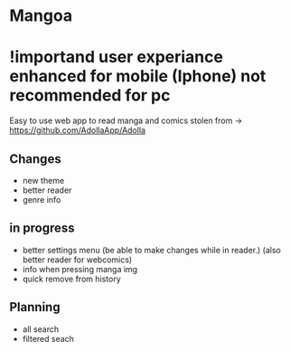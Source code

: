 # Mangoa
# !importand user experiance enhanced for mobile (Iphone) not recommended for pc

Easy to use web app to read manga and comics stolen from -> https://github.com/AdollaApp/Adolla

## Changes

- new theme
- better reader
- genre info


## in progress 

- better settings menu (be able to make changes while in reader.) (also better reader for webcomics)
- info when pressing manga img 
- quick remove from history 

## Planning

- all search 
- filtered seach 

